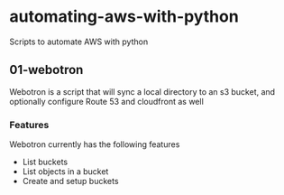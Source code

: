 # automating-aws-with-python
Scripts to automate AWS with python


## 01-webotron

Webotron is a script that will sync a local directory to an s3 bucket, and optionally configure Route 53 and cloudfront as well


### Features
Webotron currently has the following features

- List buckets
- List objects in a bucket
- Create and setup buckets
